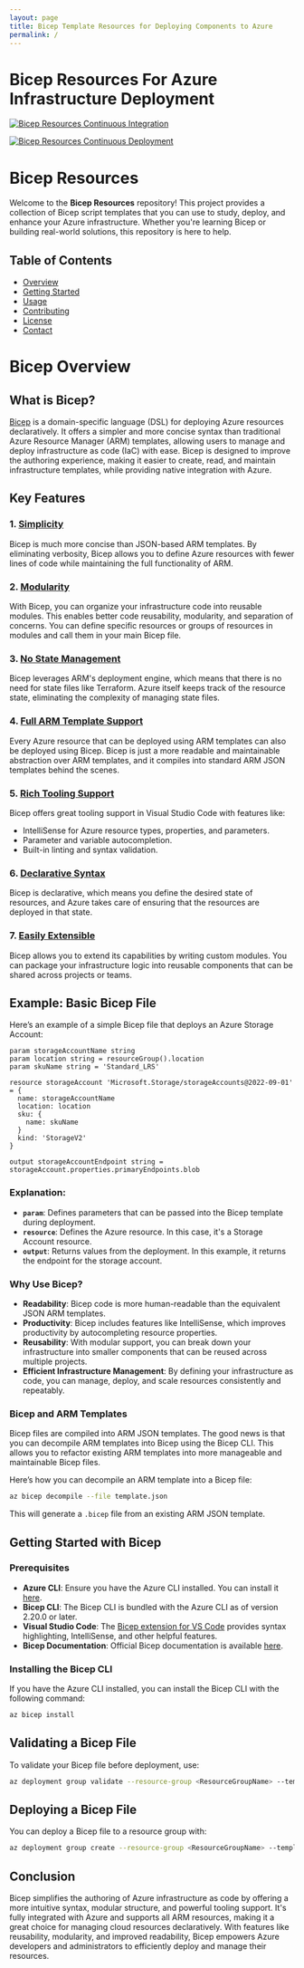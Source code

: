 ```yaml
---
layout: page
title: Bicep Template Resources for Deploying Components to Azure
permalink: /
---
```


# Bicep Resources For Azure Infrastructure Deployment

[![Bicep Resources Continuous Integration](https://github.com/Evilazaro/BicepResources/actions/workflows/bicepResourcesCI.yaml/badge.svg)](https://github.com/Evilazaro/BicepResources/actions/workflows/bicepResourcesCI.yaml)

[![Bicep Resources Continuous Deployment](https://github.com/Evilazaro/BicepResources/actions/workflows/bicepResourcesCD.yaml/badge.svg)](https://github.com/Evilazaro/BicepResources/actions/workflows/bicepResourcesCD.yaml)

# Bicep Resources

Welcome to the **Bicep Resources** repository! This project provides a collection of Bicep script templates that you can use to study, deploy, and enhance your Azure infrastructure. Whether you're learning Bicep or building real-world solutions, this repository is here to help.

## Table of Contents

- [Overview](#overview)
- [Getting Started](#getting-started)
- [Usage](#usage)
- [Contributing](#contributing)
- [License](#license)
- [Contact](#contact)

# Bicep Overview

## What is Bicep?

[Bicep](https://learn.microsoft.com/en-us/azure/azure-resource-manager/bicep/overview?tabs=bicep) is a domain-specific language (DSL) for deploying Azure resources declaratively. It offers a simpler and more concise syntax than traditional Azure Resource Manager (ARM) templates, allowing users to manage and deploy infrastructure as code (IaC) with ease. Bicep is designed to improve the authoring experience, making it easier to create, read, and maintain infrastructure templates, while providing native integration with Azure.

## Key Features

### 1. [Simplicity](https://learn.microsoft.com/en-us/azure/azure-resource-manager/bicep/overview?tabs=bicep)
Bicep is much more concise than JSON-based ARM templates. By eliminating verbosity, Bicep allows you to define Azure resources with fewer lines of code while maintaining the full functionality of ARM.

### 2. [Modularity](https://learn.microsoft.com/en-us/azure/azure-resource-manager/bicep/modules)
With Bicep, you can organize your infrastructure code into reusable modules. This enables better code reusability, modularity, and separation of concerns. You can define specific resources or groups of resources in modules and call them in your main Bicep file.

### 3. [No State Management](https://learn.microsoft.com/en-us/azure/azure-resource-manager/bicep/overview?tabs=bicep)
Bicep leverages ARM's deployment engine, which means that there is no need for state files like Terraform. Azure itself keeps track of the resource state, eliminating the complexity of managing state files.

### 4. [Full ARM Template Support](https://learn.microsoft.com/en-us/azure/azure-resource-manager/bicep/support)
Every Azure resource that can be deployed using ARM templates can also be deployed using Bicep. Bicep is just a more readable and maintainable abstraction over ARM templates, and it compiles into standard ARM JSON templates behind the scenes.

### 5. [Rich Tooling Support](https://learn.microsoft.com/en-us/azure/azure-resource-manager/bicep/tools)
Bicep offers great tooling support in Visual Studio Code with features like:
- IntelliSense for Azure resource types, properties, and parameters.
- Parameter and variable autocompletion.
- Built-in linting and syntax validation.

### 6. [Declarative Syntax](https://learn.microsoft.com/en-us/azure/azure-resource-manager/bicep/overview?tabs=bicep)
Bicep is declarative, which means you define the desired state of resources, and Azure takes care of ensuring that the resources are deployed in that state.

### 7. [Easily Extensible](https://learn.microsoft.com/en-us/azure/azure-resource-manager/bicep/modules)
Bicep allows you to extend its capabilities by writing custom modules. You can package your infrastructure logic into reusable components that can be shared across projects or teams.

## Example: Basic Bicep File

Here’s an example of a simple Bicep file that deploys an Azure Storage Account:

```bicep
param storageAccountName string
param location string = resourceGroup().location
param skuName string = 'Standard_LRS'

resource storageAccount 'Microsoft.Storage/storageAccounts@2022-09-01' = {
  name: storageAccountName
  location: location
  sku: {
    name: skuName
  }
  kind: 'StorageV2'
}

output storageAccountEndpoint string = storageAccount.properties.primaryEndpoints.blob
```

### Explanation:

- **`param`**: Defines parameters that can be passed into the Bicep template during deployment.
- **`resource`**: Defines the Azure resource. In this case, it's a Storage Account resource.
- **`output`**: Returns values from the deployment. In this example, it returns the endpoint for the storage account.

### Why Use Bicep?

- **Readability**: Bicep code is more human-readable than the equivalent JSON ARM templates.
- **Productivity**: Bicep includes features like IntelliSense, which improves productivity by autocompleting resource properties.
- **Reusability**: With modular support, you can break down your infrastructure into smaller components that can be reused across multiple projects.
- **Efficient Infrastructure Management**: By defining your infrastructure as code, you can manage, deploy, and scale resources consistently and repeatably.

### Bicep and ARM Templates

Bicep files are compiled into ARM JSON templates. The good news is that you can decompile ARM templates into Bicep using the Bicep CLI. This allows you to refactor existing ARM templates into more manageable and maintainable Bicep files.

Here’s how you can decompile an ARM template into a Bicep file:

```bash
az bicep decompile --file template.json
```
This will generate a `.bicep` file from an existing ARM JSON template.

## Getting Started with Bicep

### Prerequisites

- **Azure CLI**: Ensure you have the Azure CLI installed. You can install it [here](https://docs.microsoft.com/cli/azure/install-azure-cli).
- **Bicep CLI**: The Bicep CLI is bundled with the Azure CLI as of version 2.20.0 or later.
- **Visual Studio Code**: The [Bicep extension for VS Code](https://marketplace.visualstudio.com/items?itemName=ms-azuretools.vscode-bicep) provides syntax highlighting, IntelliSense, and other helpful features.
- **Bicep Documentation**: Official Bicep documentation is available [here](https://learn.microsoft.com/en-us/azure/azure-resource-manager/bicep/).

### Installing the Bicep CLI

If you have the Azure CLI installed, you can install the Bicep CLI with the following command:

```bash
az bicep install
```

## Validating a Bicep File

To validate your Bicep file before deployment, use:

```bash
az deployment group validate --resource-group <ResourceGroupName> --template-file main.bicep
```

## Deploying a Bicep File
You can deploy a Bicep file to a resource group with:

```bash
az deployment group create --resource-group <ResourceGroupName> --template-file main.bicep
```
## Conclusion

Bicep simplifies the authoring of Azure infrastructure as code by offering a more intuitive syntax, modular structure, and powerful tooling support. It's fully integrated with Azure and supports all ARM resources, making it a great choice for managing cloud resources declaratively. With features like reusability, modularity, and improved readability, Bicep empowers Azure developers and administrators to efficiently deploy and manage their resources.


